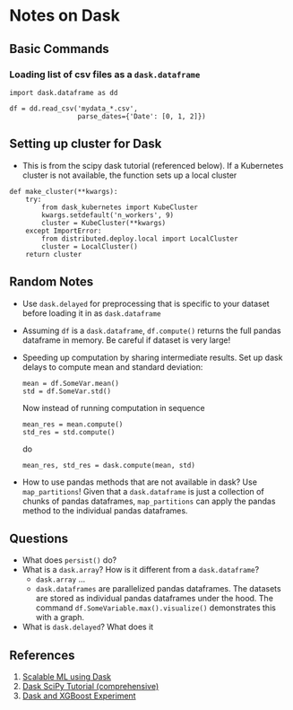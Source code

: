 # Notes on Dask

## Basic Commands

### Loading list of csv files as a `dask.dataframe`
```
import dask.dataframe as dd

df = dd.read_csv('mydata_*.csv',
                 parse_dates={'Date': [0, 1, 2]})
```

## Setting up cluster for Dask
* This is from the scipy dask tutorial (referenced below). If a Kubernetes cluster is not available, the function sets up a local cluster

```
def make_cluster(**kwargs):
    try:
        from dask_kubernetes import KubeCluster
        kwargs.setdefault('n_workers', 9)
        cluster = KubeCluster(**kwargs)
    except ImportError:
        from distributed.deploy.local import LocalCluster
        cluster = LocalCluster()
    return cluster
```

## Random Notes

* Use `dask.delayed` for preprocessing that is specific to your dataset before loading it in as `dask.dataframe`
* Assuming `df` is a `dask.dataframe`, `df.compute()` returns the full pandas dataframe in memory. Be careful if dataset is very large!
* Speeding up computation by sharing intermediate results. Set up dask delays to compute mean and standard deviation:

    ```
    mean = df.SomeVar.mean()
    std = df.SomeVar.std()
    ```

    Now instead of running computation in sequence


    ```
    mean_res = mean.compute()
    std_res = std.compute()
    ```

    do

    ```
    mean_res, std_res = dask.compute(mean, std)
    ```

* How to use pandas methods that are not available in dask? Use `map_partitions`! Given that a `dask.dataframe` is just a collection of chunks of pandas dataframes, `map_partitions` can apply the pandas method to the individual pandas dataframes.

## Questions
* What does `persist()` do?
* What is a `dask.array`? How is it different from a `dask.dataframe`?
    * `dask.array` ...
    * `dask.dataframes` are parallelized pandas dataframes. The datasets are stored as individual pandas dataframes under the hood. The command `df.SomeVariable.max().visualize()` demonstrates this with a graph.
* What is `dask.delayed`? What does it


## References
1. [Scalable ML using Dask](https://www.youtube.com/watch?v=tQBovBvSDvA)
2. [Dask SciPy Tutorial (comprehensive)](https://www.youtube.com/watch?v=mqdglv9GnM8)
3. [Dask and XGBoost Experiment](https://www.youtube.com/watch?v=Cc4E-PdDSro)
